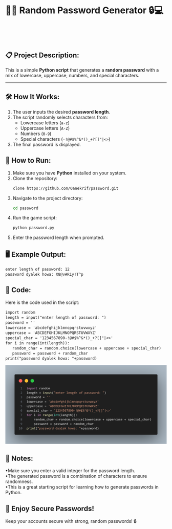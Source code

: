 # 🔑✨ Random Password Generator 🔒💻</br></br></br>

## 📋 Project Description:
This is a simple **Python script** that generates a **random password** with a mix of lowercase,
uppercase, numbers, and special characters.</br>

---

## 🛠️ How It Works:
1. The user inputs the desired **password length**.
2. The script randomly selects characters from:
   - Lowercase letters (`a-z`)</br>
   - Uppercase letters (`A-Z`)</br>
   - Numbers (`0-9`)</br>
   - Special characters (`-!@#$%^&*()_+?[]"|<>`)
3. The final password is displayed.

## 🚀 How to Run:
1. Make sure you have **Python** installed on your system.
2. Clone the repository:
    ```bash
   clone https://github.com/Oanekrif/password.git
3. Navigate to the project directory:
    ```bash
   cd password
4. Run the game script:
    ```bash
    python password.py
5. Enter the password length when prompted.

## 🖥️ Example Output:

    enter length of password: 12
    password dyalek howa: X8@v#R1y!T^p

## 🔧 Code:
Here is the code used in the script:</br>

    import random
    length = input("enter length of password: ")
    password = ''
    lowercase = 'abcdefghijklmnopqrstuvwxyz'
    uppercase = 'ABCDEFGHIJKLMNOPQRSTUVWXYZ'
    special_char = '1234567890-!@#$%^&*()_+?[]"|<>'
    for i in range(int(length)):
       random_char = random.choice(lowercase + uppercase + special_char)
       password = password + random_char
    print("password dyalek howa: "+password)

![img overview](https://github.com/Oanekrif/password/blob/master/image.png)
## 📌 Notes:
•Make sure you enter a valid integer for the password length.</br>
•The generated password is a combination of characters to ensure randomness.</br>
•This is a great starting script for learning how to generate passwords in Python.

## 🎉 Enjoy Secure Passwords!
Keep your accounts secure with strong, random passwords! 🔒
